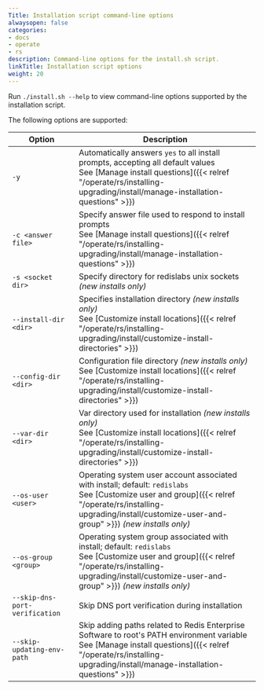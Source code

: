 ```yaml
---
Title: Installation script command-line options
alwaysopen: false
categories:
- docs
- operate
- rs
description: Command-line options for the install.sh script.
linkTitle: Installation script options
weight: 20
---
```


Run `./install.sh --help` to view command-line options supported by the installation script.

The following options are supported:

| Option | Description |
|--------|-------------|
| `-y` | Automatically answers `yes` to all install prompts, accepting all default values<br/>See [Manage install questions]({{< relref "/operate/rs/installing-upgrading/install/manage-installation-questions" >}})|
| <nobr>`-c <answer file>`</nobr> | Specify answer file used to respond to install prompts<br/>See [Manage install questions]({{< relref "/operate/rs/installing-upgrading/install/manage-installation-questions" >}})|
| <nobr>`-s <socket dir>`</s> | Specify directory for redislabs unix sockets  _(new installs only)_|
| <nobr>`--install-dir <dir>`</nobr> | Specifies installation directory _(new installs only)_ <br/> See [Customize install locations]({{< relref "/operate/rs/installing-upgrading/install/customize-install-directories" >}})|  
| <nobr>`--config-dir <dir>` | Configuration file directory *(new installs only)* <br/>See [Customize install locations]({{< relref "/operate/rs/installing-upgrading/install/customize-install-directories" >}})|
| <nobr>`--var-dir <dir>`</nobr> | Var directory used for installation *(new installs only)* <br/>See [Customize install locations]({{< relref "/operate/rs/installing-upgrading/install/customize-install-directories" >}})|
| <nobr>`--os-user <user>`| Operating system user account associated with install; default: `redislabs`<br/>See [Customize user and group]({{< relref "/operate/rs/installing-upgrading/install/customize-user-and-group" >}}) *(new installs only)*|
|<nobr>`--os-group <group>` | Operating system group associated with install; default: `redislabs`<br/>See [Customize user and group]({{< relref "/operate/rs/installing-upgrading/install/customize-user-and-group" >}}) *(new installs only)* |
| `--skip-dns-port-verification` | Skip DNS port verification during installation |
| <nobr>`--skip-updating-env-path`</nobr> | Skip adding paths related to Redis Enterprise Software to root's PATH environment variable<br/>See [Manage install questions]({{< relref "/operate/rs/installing-upgrading/install/manage-installation-questions" >}}) |
